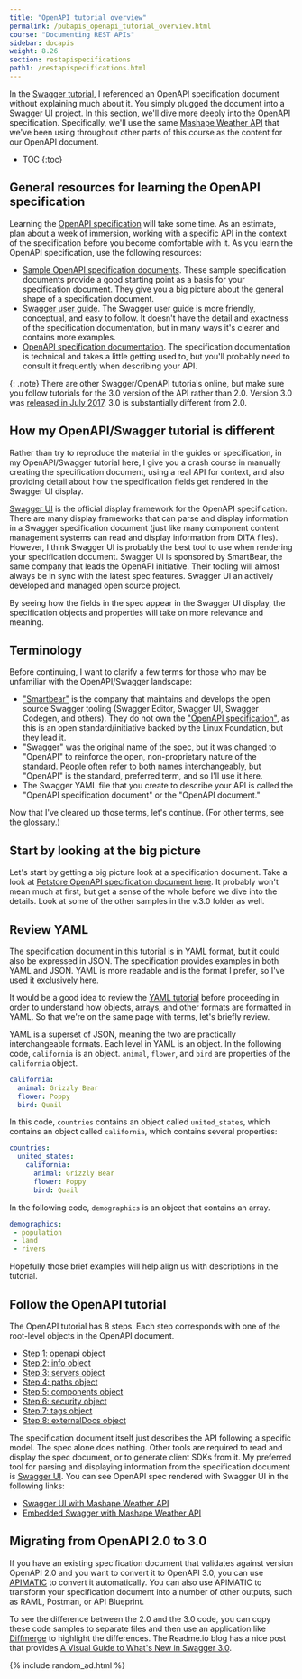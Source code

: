 ```yaml
---
title: "OpenAPI tutorial overview"
permalink: /pubapis_openapi_tutorial_overview.html
course: "Documenting REST APIs"
sidebar: docapis
weight: 8.26
section: restapispecifications
path1: /restapispecifications.html
---
```


In the [Swagger tutorial](pubapis_swagger.html), I referenced an OpenAPI specification document without explaining much about it. You simply plugged the document into a Swagger UI project. In this section, we'll dive more deeply into the OpenAPI specification. Specifically, we'll use the same [Mashape Weather API](https://market.mashape.com/fyhao/weather-13) that we've been using throughout other parts of this course as the content for our OpenAPI document.

* TOC
{:toc}

## General resources for learning the OpenAPI specification

Learning the [OpenAPI specification](https://github.com/OAI/OpenAPI-Specification) will take some time. As an estimate, plan about a week of immersion, working with a specific API in the context of the specification before you become comfortable with it. As you learn the OpenAPI specification, use the following resources:

* [Sample OpenAPI specification documents](https://github.com/OAI/OpenAPI-Specification/tree/master/examples/v3.0). These sample specification documents provide a good starting point as a basis for your specification document. They give you a big picture about the general shape of a specification document.
* [Swagger user guide](https://swagger.io/docs/specification/about/). The Swagger user guide is more friendly, conceptual, and easy to follow. It doesn't have the detail and exactness of the specification documentation, but in many ways it's clearer and contains more examples.
* [OpenAPI specification documentation](https://github.com/OAI/OpenAPI-Specification/blob/master/versions/3.0.0.md). The specification documentation is technical and takes a little getting used to, but you'll probably need to consult it frequently when describing your API.

{: .note}
There are other Swagger/OpenAPI tutorials online, but make sure you follow tutorials for the 3.0 version of the API rather than 2.0. Version 3.0 was [released in July 2017](https://github.com/OAI/OpenAPI-Specification/blob/master/versions/3.0.0.md#appendix-a-revision-history). 3.0 is substantially different from 2.0.

## How my OpenAPI/Swagger tutorial is different

Rather than try to reproduce the material in the guides or specification, in my OpenAPI/Swagger tutorial here, I give you a crash course in manually creating the specification document, using a real API for context, and also providing detail about how the specification fields get rendered in the Swagger UI display.

[Swagger UI](https://github.com/swagger-api/swagger-ui) is the official display framework for the OpenAPI specification. There are many display frameworks that can parse and display information in a Swagger specification document (just like many component content management systems can read and display information from DITA files). However, I think Swagger UI is probably the best tool to use when rendering your specification document. Swagger UI is sponsored by SmartBear, the same company that leads the OpenAPI initiative. Their tooling will almost always be in sync with the latest spec features. Swagger UI an actively developed and managed open source project.

By seeing how the fields in the spec appear in the Swagger UI display, the specification objects and properties will take on more relevance and meaning.

## Terminology

Before continuing, I want to clarify a few terms for those who may be unfamiliar with the OpenAPI/Swagger landscape:

* ["Smartbear"](https://smartbear.com/) is the company that maintains and develops the open source Swagger tooling (Swagger Editor, Swagger UI, Swagger Codegen, and others). They do not own the ["OpenAPI specification"](https://github.com/OAI/OpenAPI-Specification/), as this is an open standard/initiative backed by the Linux Foundation, but they lead it.
* "Swagger" was the original name of the spec, but it was changed to "OpenAPI" to reinforce the open, non-proprietary nature of the standard. People often refer to both names interchangeably, but "OpenAPI" is the standard, preferred term, and so I'll use it here.
* The Swagger YAML file that you create to describe your API is called the "OpenAPI specification document" or the "OpenAPI document."

Now that I've cleared up those terms, let's continue. (For other terms, see the [glossary](api-glossary.html).)

## Start by looking at the big picture

Let's start by getting a big picture look at a specification document. Take a look at [Petstore OpenAPI specification document here](https://github.com/OAI/OpenAPI-Specification/blob/master/examples/v3.0/petstore.yaml). It probably won't mean much at first, but get a sense of the whole before we dive into the details. Look at some of the other samples in the v.3.0 folder as well.

## Review YAML

The specification document in this tutorial is in YAML format, but it could also be expressed in JSON. The specification provides examples in both YAML and JSON. YAML is more readable and is the format I prefer, so I've used it exclusively here.

It would be a good idea to review the [YAML tutorial](pubapis_yaml.html) before proceeding in order to understand how objects, arrays, and other formats are formatted in YAML. So that we're on the same page with terms, let's briefly review.

 YAML is a superset of JSON, meaning the two are practically interchangeable formats. Each level in YAML is an object. In the following code, `california` is an object. `animal`, `flower`, and `bird` are properties of the `california` object.

```yaml
california:
  animal: Grizzly Bear
  flower: Poppy
  bird: Quail
```

In this code, `countries` contains an object called `united_states`, which contains an object called `california`, which contains several properties:

```yaml
countries:
  united_states:
    california:
      animal: Grizzly Bear
      flower: Poppy
      bird: Quail
```

In the following code, `demographics` is an object that contains an array.

```yaml
demographics:
 - population
 - land
 - rivers
```

Hopefully those brief examples will help align us with descriptions in the tutorial.

## Follow the OpenAPI tutorial

The OpenAPI tutorial has 8 steps. Each step corresponds with one of the root-level objects in the OpenAPI document.

* [Step 1: openapi object](pubapis_openapi_step1_openapi_object.html)
* [Step 2: info object](pubapis_openapi_step2_openapi_info_object.html)
* [Step 3: servers object](pubapis_openapi_step3_openapi_servers_object)
* [Step 4: paths object](pubapis_openapi_step4_openapi_paths_object.html)
* [Step 5: components object](pubapis_openapi_step5_openapi_components_object.html)
* [Step 6: security object](pubapis_openapi_step6_openapi_security_object.html)
* [Step 7: tags object](pubapis_openapi_step7_openapi_tags_object.html)
* [Step 8: externalDocs object](pubapis_openapi_step8_openapi_external_docs_object.html)

The specification document itself just describes the API following a specific model. The spec alone does nothing. Other tools are required to read and display the spec document, or to generate client SDKs from it. My preferred tool for parsing and displaying information from the specification document is [Swagger UI](https://github.com/swagger-api/swagger-ui). You can see OpenAPI spec rendered with Swagger UI in the following links:

* [Swagger UI with Mashape Weather API](/learnapidoc/assets/files/swagger/)
* [Embedded Swagger with Mashape Weather API](/learnapidoc/pubapis_swagger_embedded.html)

## Migrating from OpenAPI 2.0 to 3.0

If you have an existing specification document that validates against version OpenAPI 2.0 and you want to convert it to OpenAPI 3.0, you can use [APIMATIC](https://apimatic.io/transformer) to convert it automatically. You can also use APIMATIC to transform your specification document into a number of other outputs, such as RAML, Postman, or API Blueprint.

To see the difference between the 2.0 and the 3.0 code, you can copy these code samples to separate files and then use an application like [Diffmerge](https://sourcegear.com/diffmerge/) to highlight the differences. The Readme.io blog has a nice post that provides [A Visual Guide to What's New in Swagger 3.0](https://blog.readme.io/an-example-filled-guide-to-swagger-3-2/).

{% include random_ad.html %}
